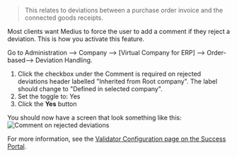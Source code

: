 
> This relates to deviations between a purchase order invoice and the connected goods receipts.

Most clients want Medius to force the user to add a comment if they reject a deviation. This is how you activate this feature.

Go to Administration --> Company --> [Virtual Company for ERP] --> Order-based--> Deviation Handling.

1.	Click the checkbox under the Comment is required on rejected deviations header labelled "Inherited from Root company". The label should change to "Defined in selected company".
2.	Set the toggle to: Yes
3.	Click the **Yes**  button

You should now have a screen that look something like this:
![Comment on rejected deviations](../../images/ForceCommentsOnRejectedDeviations.png)

For more information, see the [Validator Configuration page on the Success Portal](https://success.mediusflow.com/documentation/administration_guide/administration_pages/validator_configuration/#forcecommentonrejecteddeviation).
